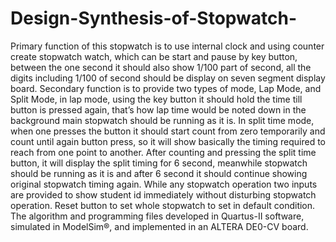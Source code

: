 # Design-Synthesis-of-Stopwatch-
Primary function of this stopwatch is to use internal clock and using counter create stopwatch watch, which can be start and pause by key button, between the one second it should also show 1/100 part of second, all the digits including 1/100 of second should be display on seven segment display board. Secondary function is to provide two types of mode, Lap Mode, and Split Mode, in lap mode, using the key button it should hold the time till button is pressed again, that’s how lap time would be noted down in the background main stopwatch should be running as it is. In split time mode, when one presses the button it should start count from zero temporarily and count until again button press, so it will show basically the timing required to reach from one point to another. After counting and pressing the split time button, it will display the split timing for 6 second, meanwhile stopwatch should be running as it is and after 6 second it should continue showing original stopwatch timing again. While any stopwatch operation two inputs are provided to show student id immediately without disturbing stopwatch operation. Reset button to set whole stopwatch to set in default condition. The algorithm and programming files developed in Quartus-II software, simulated in ModelSim®, and implemented in an ALTERA DE0-CV board.
